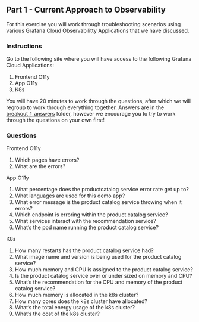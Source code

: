 ## Part 1 - Current Approach to Observability
For this exercise you will work through troubleshooting scenarios using various Grafana Cloud Observabilitty Applications that we have discussed.

### Instructions
Go to the following site where you will have access to the following Grafana Cloud Applications:
1. Frontend O11y
1. App O11y
1. K8s

You will have 20 minutes to work through the questions, after which we will regroup to work through everything together. 
Answers are in the [breakout_1_answers](./breakout_1_answers) folder, however we encourage you to try to work through the questions on your own first!

### Questions
Frontend O11y
1. Which pages have errors?
1. What are the errors?

App O11y
1. What percentage does the productcatalog service error rate get up to?
1. What languages are used for this demo app? 
1. What error message is the product catalog service throwing when it errors?
1. Which endpoint is erroring within the product catalog service?
1. What services interact with the recommendation service?
1. What’s the pod name running the product catalog service?

K8s
1. How many restarts has the product catalog service had? 
1. What image name and version is being used for the product catalog service?
1. How much memory and CPU is assigned to the product catalog service?
1. Is the product catalog service over or under sized on memory and CPU?
1. What’s the recommendation for the CPU and memory of the product catalog service?
1. How much memory is allocated in the k8s cluster? 
1. How many cores does the k8s cluster have allocated? 
1. What’s the total energy usage of the k8s cluster?
1. What’s the cost of the k8s cluster?
